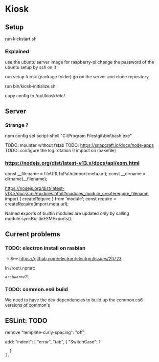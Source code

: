 # Kiosk

## Setup

run kickstart.sh

### Explained

use the ubuntu server image for raspberry-pi
change the password of the ubuntu setup by ssh on it

run setup-kiosk (package folder)
  go on the server and clone repository

run bin/kiosk-initialize.sh

copy config to /opt/kiosk/etc/


## Server

### Strange ?

npm config set script-shell "C:\\Program Files\\git\\bin\\bash.exe"

TODO: mounter without fstab
TODO: https://snapcraft.io/docs/node-apps
TODO: configure the log rotation (! impact on makefile)

### https://nodejs.org/dist/latest-v13.x/docs/api/esm.html

const __filename = fileURLToPath(import.meta.url);
const __dirname = dirname(__filename);

https://nodejs.org/dist/latest-v13.x/docs/api/modules.html#modules_module_createrequire_filename
import { createRequire } from 'module';
const require = createRequire(import.meta.url);

Named exports of builtin modules are updated only by calling module.syncBuiltinESMExports().

## Current problems

### TODO: electron install on rasbian

-> See https://github.com/electron/electron/issues/20723

In /root/.npmrc

```lang=ini
arch=armv7l
```

### TODO: common.es6 build

We need to have the dev dependencies to build up the common.es6 versions of common's

## ESLint: TODO
remove
    "template-curly-spacing": "off",

add:
    "indent": [
      "error",
      "tab",
      {
        "SwitchCase": 1

	  }
    ],
